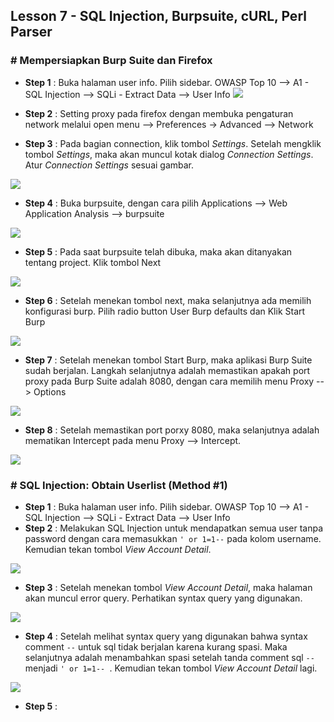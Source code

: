 Lesson 7 - SQL Injection, Burpsuite, cURL, Perl Parser
-------

### # Mempersiapkan Burp Suite dan Firefox

- **Step 1** : Buka halaman user info. Pilih sidebar. OWASP Top 10 --> A1 - SQL Injection --> SQLi - Extract Data --> User Info
![](/assets/VirtualBox_kali_19_12_2017_03_01_34.png)


-  **Step 2** : Setting proxy pada firefox dengan membuka pengaturan network melalui open menu --> Preferences -> Advanced --> Network

- **Step 3** : Pada bagian connection, klik tombol _Settings_. Setelah mengklik tombol _Settings_, maka akan muncul kotak dialog _Connection Settings_. Atur _Connection Settings_ sesuai gambar.

![](/assets/VirtualBox_kali_19_12_2017_16_06_35.png)

- **Step 4** : Buka burpsuite, dengan cara pilih Applications --> Web Application Analysis --> burpsuite

![](/assets/VirtualBox_kali_19_12_2017_16_10_12.png)


 - **Step 5** : Pada saat burpsuite telah dibuka, maka akan ditanyakan tentang project. Klik tombol Next 
 
 ![](/assets/VirtualBox_kali_19_12_2017_16_24_51.png)
 
 - **Step 6** : Setelah menekan tombol next, maka selanjutnya ada memilih konfigurasi burp. Pilih radio button User Burp defaults dan Klik Start Burp
 
 ![](/assets/VirtualBox_kali_19_12_2017_16_26_28.png)
 
 - **Step 7** : Setelah menekan tombol Start Burp, maka aplikasi Burp Suite sudah berjalan. Langkah selanjutnya adalah memastikan apakah port proxy pada Burp Suite adalah 8080, dengan cara memilih menu Proxy --> Options
 
 ![](/assets/VirtualBox_kali_19_12_2017_16_31_58.png)
 
 - **Step 8** : Setelah memastikan port porxy 8080, maka selanjutnya adalah mematikan Intercept pada menu Proxy --> Intercept.
 
 ![](/assets/VirtualBox_kali_19_12_2017_16_34_07.png)
 
 
 ### # SQL Injection: Obtain Userlist (Method #1)
 - **Step 1** : Buka halaman user info. Pilih sidebar. OWASP Top 10 --> A1 - SQL Injection --> SQLi - Extract Data --> User Info
 - **Step 2** : Melakukan SQL Injection untuk mendapatkan semua user tanpa password dengan cara memasukkan `' or 1=1--` pada kolom username. Kemudian tekan tombol _View Account Detail_.
 
 ![](/assets/VirtualBox_kali_19_12_2017_16_51_37.png)
 
 - **Step 3** : Setelah menekan tombol _View Account Detail_, maka halaman akan muncul error query. Perhatikan syntax query yang digunakan. 
 
 ![](/assets/VirtualBox_kali_19_12_2017_16_42_33.png)
 
 - **Step 4** : Setelah melihat syntax query yang digunakan bahwa syntax comment `--` untuk sql tidak berjalan karena kurang spasi. Maka selanjutnya adalah menambahkan spasi setelah tanda comment sql `--` menjadi `' or 1=1-- `. Kemudian tekan tombol _View Account Detail_ lagi.
 
 ![](/assets/VirtualBox_kali_19_12_2017_16_52_52.png)
 
 
 - **Step 5** : 
 



